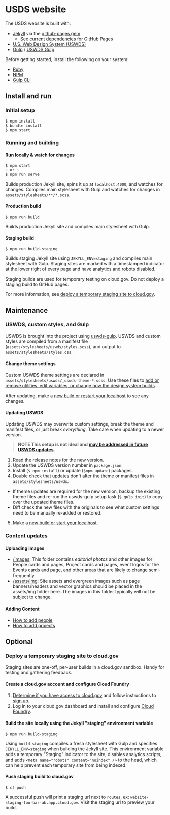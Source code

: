 # USDS website

The USDS website is built with:

- [Jekyll](https://jekyllrb.com/) via the [github-pages gem](https://rubygems.org/gems/github-pages)
  - See [current dependencies](https://pages.github.com/versions/) for GitHub Pages
- [U.S. Web Design System (USWDS)](https://designsystem.digital.gov/)
- [Gulp](https://gulpjs.com/) / [USWDS Gulp](https://github.com/uswds/uswds-gulp)

Before getting started, install the following on your system:

- [Ruby](https://www.ruby-lang.org/en/documentation/installation/)
- [NPM](https://github.com/npm/cli)
- [Gulp CLI](https://gulpjs.com/docs/en/getting-started/quick-start)

## Install and run

### Initial setup
```
$ npm install
$ bundle install
$ npm start
```

### Running and building
#### Run locally & watch for changes
```
$ npm start
~ or ~
$ npm run serve
```
Builds production Jekyll site, spins it up at `localhost:4000`, and watches for changes. Compiles main stylesheet with Gulp and watches for changes in `assets/stylesheets/**/*.scss`.

#### Production build
```
$ npm run build
```
 Builds production Jekyll site and compiles main stylesheet with Gulp.  

#### Staging build
```
$ npm run build-staging
```
Builds staging Jekyll site using `JEKYLL_ENV=staging` and compiles main stylesheet with Gulp. Staging sites are marked with a timestamped indicator at the lower right of every page and have analytics and robots disabled.

Staging builds are used for temporary testing on cloud.gov. Do not deploy a staging build to GitHub pages.

For more information, see [deploy a temporary staging site to cloud.gov](#deploy-a-temporary-staging-site-to-cloudgov).

## Maintenance

### USWDS, custom styles, and Gulp

USWDS is brought into the project using [uswds-gulp](https://github.com/uswds/uswds-gulp). USWDS and custom styles are compiled from a manifest file (`assets/stylesheets/uswds/styles.scss`), and output to `assets/stylesheets/styles.css`.

#### Change theme settings

Custom USWDS theme settings are declared in `assets/stylesheets/uswds/_uswds-theme-*.scss`. Use these files to [add or remove utilities, edit variables, or change how the design system builds](https://designsystem.digital.gov/documentation/settings/).

After updating, make a [new build or restart your localhost](#running-and-building) to see any changes.

#### Updating USWDS

Updating USWDS may overwrite custom settings, break the theme and manifest files, or just break _everything_. Take care when updating to a newer version.

> **NOTE This setup is not ideal and [may be addressed in future USWDS updates](https://github.com/uswds/uswds/issues/4152).**

1. Read the release notes for the new version.
2. Update the USWDS version number in `package.json`.
3. Install (`$ npm install`) or update (`$npm update`) packages.
4. Double check that updates don't alter the theme or manifest files in `assets/stylesheets/uswds`.
 - If theme updates are required for the new version, backup the existing theme files and re-run the uswds-gulp setup task (`$ gulp init`) to copy over the updated theme files.
 - Diff check the new files with the originals to see what custom settings need to be manually re-added or restored.
5. Make a [new build or start your localhost](#running-and-building).

### Content updates

#### Uploading images
- [/images](https://github.com/usds/website/tree/master/images): This folder contains *editorial photos* and other images for People cards and pages, Project cards and pages, event logos for the Events cards and page, and other areas that are likely to change semi-frequently.
- [/assets/img](https://github.com/usds/website/tree/master/assets/img): Site assets and evergreen images such as page banners/headers and vector graphics should be placed in the assets/img folder here. The images in this folder typically will not be subject to change.

#### Adding Content
* [How to add people](https://github.com/usds/website/wiki/Adding-People-(carousel-and-pages))
* [How to add projects](https://github.com/usds/website/wiki/Adding-projects-(carousel-and-pages))

## Optional

### Deploy a temporary staging site to cloud.gov

Staging sites are one-off, per-user builds in a cloud.gov sandbox. Handy for testing and gathering feedback.

#### Create a cloud.gov account and configure Cloud Foundry

1. [Determine if you have access to cloud.gov](https://cloud.gov/docs/getting-started/accounts/) and follow instructions to [sign up](https://cloud.gov/docs/getting-started/setup/).
2. Log in to your cloud.gov dashboard and install and configure [Cloud Foundry](https://cloud.gov/docs/getting-started/setup/).

#### Build the site locally using the Jekyll "staging" environment variable

```
$ npm run build-staging
```
 Using `build-staging` compiles a fresh stylesheet with Gulp and specifies `JEKYLL_ENV=staging` when building the Jekyll site. This environment variable adds a temporary "Staging" indicator to the site, disables analytics scripts, and adds `<meta name="robots" content="noindex" />` to the head, which can help prevent each temporary site from being indexed.

#### Push staging build to cloud.gov

```
$ cf push
```
A successful push will print a staging url next to `routes`, ex: `website-staging-foo-bar-ab.app.cloud.gov`. Visit the staging url to preview your build.
